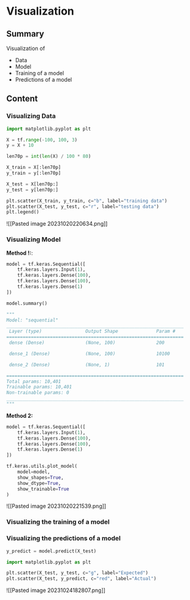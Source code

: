 # Visualization

## Summary

Visualization of

- Data
- Model
- Training of a model
- Predictions of a model

## Content

### Visualizing Data

```python
import matplotlib.pyplot as plt

X = tf.range(-100, 100, 3)
y = X + 10

len70p = int(len(X) / 100 * 80)

X_train = X[:len70p]
y_train = y[:len70p]

X_test = X[len70p:]
y_test = y[len70p:]

plt.scatter(X_train, y_train, c="b", label="training data")
plt.scatter(X_test, y_test, c="r", label="testing data")
plt.legend()
```

![[Pasted image 20231020220634.png]]

### Visualizing Model

**Method !:**:

```python
model = tf.keras.Sequential([
    tf.keras.layers.Input(1),
    tf.keras.layers.Dense(100),
    tf.keras.layers.Dense(100),
    tf.keras.layers.Dense(1)
])

model.summary()

"""
Model: "sequential"
_________________________________________________________________
 Layer (type)                Output Shape              Param #
=================================================================
 dense (Dense)               (None, 100)               200

 dense_1 (Dense)             (None, 100)               10100

 dense_2 (Dense)             (None, 1)                 101

=================================================================
Total params: 10,401
Trainable params: 10,401
Non-trainable params: 0
_________________________________________________________________
"""
```

**Method 2:**

```python
model = tf.keras.Sequential([
    tf.keras.layers.Input(1),
    tf.keras.layers.Dense(100),
    tf.keras.layers.Dense(100),
    tf.keras.layers.Dense(1)
])

tf.keras.utils.plot_model(
    model=model,
    show_shapes=True,
    show_dtype=True,
    show_trainable=True
)
```

![[Pasted image 20231020221539.png]]

### Visualizing the training of a model

### Visualizing the predictions of a model

```python
y_predict = model.predict(X_test)

import matplotlib.pyplot as plt

plt.scatter(X_test, y_test, c="g", label="Expected")
plt.scatter(X_test, y_predict, c="red", label="Actual")
```

![[Pasted image 20231024182807.png]]
